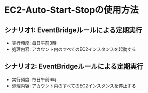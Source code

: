 # EC2-Auto-Start-Stopの使用方法

## シナリオ1: EventBridgeルールによる定期実行
- 実行頻度: 毎日午前3時
- 処理内容: アカウント内のすべてのEC2インスタンスを起動する

## シナリオ2: EventBridgeルールによる定期実行
- 実行頻度: 毎日午前6時
- 処理内容: アカウント内のすべてのEC2インスタンスを停止する